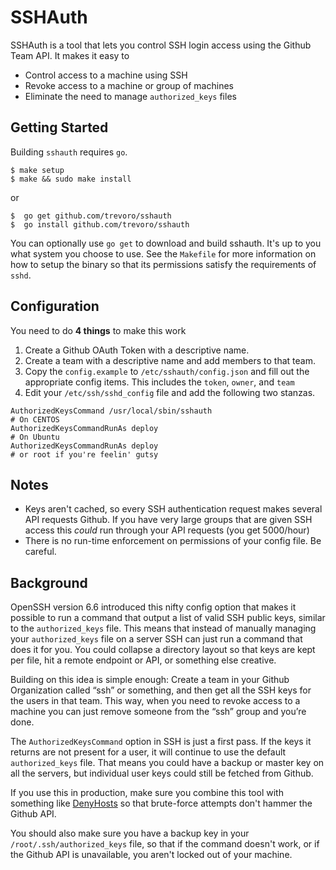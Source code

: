 # SSHAuth

SSHAuth is a tool that lets you control SSH login access using the Github Team
API. It makes it easy to

* Control access to a machine using SSH
* Revoke access to a machine or group of machines
* Eliminate the need to manage `authorized_keys` files

## Getting Started

Building `sshauth` requires `go`.

    $ make setup
    $ make && sudo make install
    
or

    $  go get github.com/trevoro/sshauth
    $  go install github.com/trevoro/sshauth


You can optionally use `go get` to download and build sshauth. It's up to you
what system you choose to use. See the `Makefile` for more information on how to
setup the binary so that its permissions satisfy the requirements of `sshd`.

## Configuration 

You need to do **4 things** to make this work

1. Create a Github OAuth Token with a descriptive name.
2. Create a team with a descriptive name and add members to that team.
3. Copy the `config.example` to `/etc/sshauth/config.json` and fill out the
appropriate config items. This includes the `token`, `owner`, and `team`
4. Edit your `/etc/ssh/sshd_config` file and add the following two stanzas.

<!-- code block fix -->
    AuthorizedKeysCommand /usr/local/sbin/sshauth
    # On CENTOS
    AuthorizedKeysCommandRunAs deploy
    # On Ubuntu
    AuthorizedKeysCommandRunAs deploy
    # or root if you're feelin' gutsy

## Notes

- Keys aren't cached, so every SSH authentication request makes several API
  requests Github. If you have very large groups that are given SSH access this
  _could_ run through your API requests (you get 5000/hour)
- There is no run-time enforcement on permissions of your config file. Be
  careful.

## Background

OpenSSH version 6.6 introduced this nifty config option that makes it possible
to run a command that output a list of valid SSH public keys, similar to the
`authorized_keys` file. This means that instead of manually managing your
`authorized_keys` file on a server SSH can just run a command that does it for
you. You could collapse a directory layout so that keys are kept per file, hit a
remote endpoint or API, or something else creative.

Building on this idea is simple enough: Create a team in your Github
Organization called “ssh” or something, and then get all the SSH keys for the
users in that team.  This way, when you need to revoke access to a machine you
can just remove someone from the “ssh” group and you’re done.

The `AuthorizedKeysCommand` option in SSH is just a first pass. If the keys it
returns are not present for a user, it will continue to use the default
`authorized_keys` file. That means you could have a backup or master key on all
the servers, but individual user keys could still be fetched from Github.

If you use this in production, make sure you combine this tool with something
like [DenyHosts](http://denyhosts.sourceforge.net/ssh_config.html) so that
brute-force attempts don't hammer the Github API.

You should also make sure you have a backup key in your
`/root/.ssh/authorized_keys` file, so that if the command doesn't work, or if
the Github API is unavailable, you aren't locked out of your machine.
